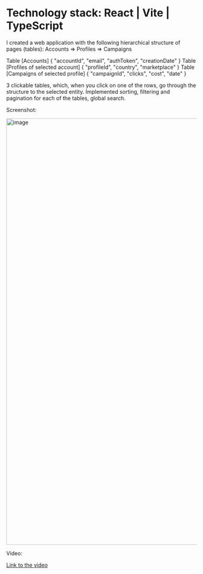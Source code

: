 # Technology stack: React | Vite | TypeScript

I created a web application with the following hierarchical structure of pages (tables):
Accounts => Profiles => Campaigns

Table [Accounts] {
"accountId", "email", "authToken", "creationDate"
}
Table [Profiles of selected account] {
"profileId", "country", "marketplace"
}
Table [Campaigns of selected profile] {
"campaignId", "clicks", "cost", "date"
}

3 clickable tables, which, when you click on one of the rows, go through the structure to the selected entity.
Implemented sorting, filtering and pagination for each of the tables, global search. 

Screenshot:

<img width="1128" alt="image" src="https://github.com/petrov-hillel/amazon-test/assets/104019602/d94fa529-539d-4b18-a898-669407990f7b">

Video:

[Link to the video](https://vimeo.com/903724217?share=copy)
